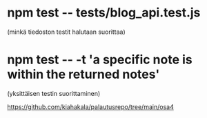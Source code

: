 # npm test -- tests/blog_api.test.js

(minkä tiedoston testit halutaan suorittaa)

# npm test -- -t 'a specific note is within the returned notes'

(yksittäisen testin suorittaminen)

https://github.com/kiahakala/palautusrepo/tree/main/osa4
